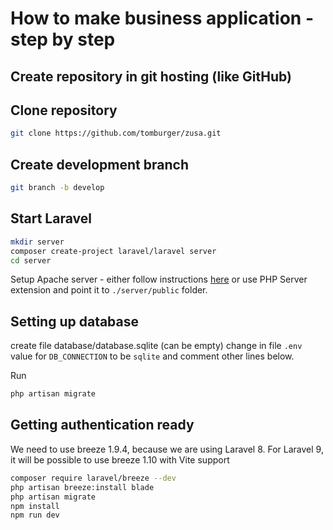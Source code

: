 # How to make business application - step by step

## Create repository in git hosting (like GitHub)

## Clone repository

```bash
git clone https://github.com/tomburger/zusa.git
```

## Create development branch

```bash
git branch -b develop
```

## Start Laravel

```bash
mkdir server
composer create-project laravel/laravel server
cd server
```

Setup Apache server - either follow instructions [here](https://www.itnetwork.cz/php/laravel/instalace-laravel-a-zprovozneni-projektu#_moznost-3-spusteni-pomoci-apache-serveru) or use PHP Server extension and point it to `./server/public` folder.

## Setting up database

create file database/database.sqlite (can be empty)
change in file `.env` value for `DB_CONNECTION` to be `sqlite` and comment other lines below.

Run

```bash
php artisan migrate
```

## Getting authentication ready

We need to use breeze 1.9.4, because we are using Laravel 8.
For Laravel 9, it will be possible to use breeze 1.10 with Vite support

```bash
composer require laravel/breeze --dev
php artisan breeze:install blade
php artisan migrate
npm install
npm run dev
```
